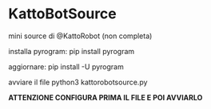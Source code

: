 # KattoBotSource
mini source di @KattoRobot (non completa)

installa pyrogram:
pip install pyrogram

aggiornare:
pip install -U pyrogram

avviare il file
python3 kattorobotsource.py

**ATTENZIONE CONFIGURA PRIMA IL FILE E POI AVVIARLO**
